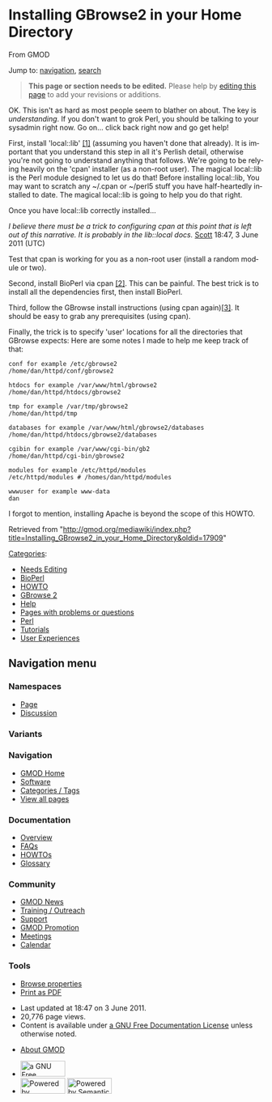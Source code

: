 <div id="mw-page-base" class="noprint">

</div>

<div id="mw-head-base" class="noprint">

</div>

<div id="content" class="mw-body" role="main">

<span id="top"></span>

<div id="mw-js-message" style="display:none;">

</div>



# <span dir="auto">Installing GBrowse2 in your Home Directory</span>

<div id="bodyContent">

<div id="siteSub">

From GMOD

</div>

<div id="contentSub">

</div>

<div id="jump-to-nav" class="mw-jump">

Jump to: [navigation](#mw-navigation), [search](#p-search)

</div>

<div id="mw-content-text" class="mw-content-ltr" lang="en" dir="ltr">

> **This page or section needs to be edited.**
> <span class="small">Please help by <span class="plainlinks"><a
> href="http://gmod.org/mediawiki/index.php?title=Installing_GBrowse2_in_your_Home_Directory&amp;action=edit"
> class="external text" rel="nofollow">editing this page</a></span> to
> add your revisions or additions.</span>

OK. This isn't as hard as most people seem to blather on about. The key
is *understanding*. If you don't want to grok Perl, you should be
talking to your sysadmin right now. Go on... click back right now and go
get help!

  
First, install 'local::lib' <a
href="http://search.cpan.org/~mstrout/local-lib-1.006000/lib/local/lib.pm"
class="external autonumber" rel="nofollow">[1]</a> (assuming you haven't
done that already). It is important that you understand this step in all
it's Perlish detail, otherwise you're not going to understand anything
that follows. We're going to be relying heavily on the 'cpan' installer
(as a non-root user). The magical local::lib is the Perl module designed
to let us do that! Before installing local::lib, You may want to scratch
any ~/.cpan or ~/perl5 stuff you have half-heartedly installed to date.
The magical local::lib is going to help you do that right.

Once you have local::lib correctly installed...

*I believe there must be a trick to configuring cpan at this point that
is left out of this narrative. It is probably in the lib::local docs.*
[Scott](User:Scott "User:Scott") 18:47, 3 June 2011 (UTC)

Test that cpan is working for you as a non-root user (install a random
module or two).

  
Second, install BioPerl via cpan
<a href="http://bioperl.org" class="external autonumber"
rel="nofollow">[2]</a>. This can be painful. The best trick is to
install all the dependencies first, then install BioPerl.

  
Third, follow the GBrowse install instructions (using cpan
again)<a href="GBrowse_2.0_HOWTO" class="external autonumber"
rel="nofollow">[3]</a>. It should be easy to grab any prerequisites
(using cpan).

  
Finally, the trick is to specify 'user' locations for all the
directories that GBrowse expects: Here are some notes I made to help me
keep track of that:

  

    conf for example /etc/gbrowse2
    /home/dan/httpd/conf/gbrowse2

    htdocs for example /var/www/html/gbrowse2
    /home/dan/httpd/htdocs/gbrowse2

    tmp for example /var/tmp/gbrowse2
    /home/dan/httpd/tmp

    databases for example /var/www/html/gbrowse2/databases
    /home/dan/httpd/htdocs/gbrowse2/databases

    cgibin for example /var/www/cgi-bin/gb2
    /home/dan/httpd/cgi-bin/gbrowse2

    modules for example /etc/httpd/modules
    /etc/httpd/modules # /homes/dan/httpd/modules

    wwwuser for example www-data
    dan

  

I forgot to mention, installing Apache is beyond the scope of this
HOWTO.

</div>

<div class="printfooter">

Retrieved from
"<http://gmod.org/mediawiki/index.php?title=Installing_GBrowse2_in_your_Home_Directory&oldid=17909>"

</div>

<div id="catlinks" class="catlinks">

<div id="mw-normal-catlinks" class="mw-normal-catlinks">

[Categories](Special:Categories "Special:Categories"):

- [Needs Editing](Category:Needs_Editing "Category:Needs Editing")
- [BioPerl](Category:BioPerl "Category:BioPerl")
- [HOWTO](Category:HOWTO "Category:HOWTO")
- [GBrowse 2](Category:GBrowse_2 "Category:GBrowse 2")
- [Help](Category:Help "Category:Help")
- [Pages with problems or
  questions](Category:Pages_with_problems_or_questions "Category:Pages with problems or questions")
- [Perl](Category:Perl "Category:Perl")
- [Tutorials](Category:Tutorials "Category:Tutorials")
- [User
  Experiences](Category:User_Experiences "Category:User Experiences")

</div>

</div>

<div class="visualClear">

</div>

</div>

</div>

<div id="mw-navigation">

## Navigation menu

<div id="mw-head">



<div id="left-navigation">

<div id="p-namespaces" class="vectorTabs" role="navigation"
aria-labelledby="p-namespaces-label">

### Namespaces

- <span id="ca-nstab-main"><a href="Installing_GBrowse2_in_your_Home_Directory" accesskey="c"
  title="View the content page [c]">Page</a></span>
- <span id="ca-talk"><a
  href="http://gmod.org/mediawiki/index.php?title=Talk:Installing_GBrowse2_in_your_Home_Directory&amp;action=edit&amp;redlink=1"
  accesskey="t"
  title="Discussion about the content page [t]">Discussion</a></span>

</div>

<div id="p-variants" class="vectorMenu emptyPortlet" role="navigation"
aria-labelledby="p-variants-label">

### 

### Variants[](#)

<div class="menu">

</div>

</div>

</div>

<div id="right-navigation">





</div>



</div>

</div>

</div>

<div id="mw-panel">

<div id="p-logo" role="banner">

<a href="Main_Page"
style="background-image: url(../images/GMOD-cogs.png);"
title="Visit the main page"></a>

</div>

<div id="p-Navigation" class="portal" role="navigation"
aria-labelledby="p-Navigation-label">

### Navigation

<div class="body">

- <span id="n-GMOD-Home">[GMOD Home](Main_Page)</span>
- <span id="n-Software">[Software](GMOD_Components)</span>
- <span id="n-Categories-.2F-Tags">[Categories /
  Tags](Categories)</span>
- <span id="n-View-all-pages">[View all pages](Special:AllPages)</span>

</div>

</div>

<div id="p-Documentation" class="portal" role="navigation"
aria-labelledby="p-Documentation-label">

### Documentation

<div class="body">

- <span id="n-Overview">[Overview](Overview)</span>
- <span id="n-FAQs">[FAQs](Category:FAQ)</span>
- <span id="n-HOWTOs">[HOWTOs](Category:HOWTO)</span>
- <span id="n-Glossary">[Glossary](Glossary)</span>

</div>

</div>

<div id="p-Community" class="portal" role="navigation"
aria-labelledby="p-Community-label">

### Community

<div class="body">

- <span id="n-GMOD-News">[GMOD News](GMOD_News)</span>
- <span id="n-Training-.2F-Outreach">[Training /
  Outreach](Training_and_Outreach)</span>
- <span id="n-Support">[Support](Support)</span>
- <span id="n-GMOD-Promotion">[GMOD Promotion](GMOD_Promotion)</span>
- <span id="n-Meetings">[Meetings](Meetings)</span>
- <span id="n-Calendar">[Calendar](Calendar)</span>

</div>

</div>

<div id="p-tb" class="portal" role="navigation"
aria-labelledby="p-tb-label">

### Tools

<div class="body">


- <span id="t-smwbrowselink"><a href="Special:Browse/Installing_GBrowse2_in_your_Home_Directory"
  rel="smw-browse">Browse properties</a></span>
- <span id="t-pdf">[Print as
  PDF](http://gmod.org/mediawiki/index.php?title=Special:PdfPrint&page=Installing_GBrowse2_in_your_Home_Directory)</span>

</div>

</div>

</div>

</div>

<div id="footer" role="contentinfo">

- <span id="footer-info-lastmod">Last updated at 18:47 on 3 June
  2011.</span>
- <span id="footer-info-viewcount">20,776 page views.</span>
- <span id="footer-info-copyright">Content is available under
  <a href="http://www.gnu.org/licenses/fdl-1.3.html" class="external"
  rel="nofollow">a GNU Free Documentation License</a> unless otherwise
  noted.</span>

<!-- -->

- <span id="footer-places-about">[About
  GMOD](GMOD:About "GMOD:About")</span>

<!-- -->

- <span id="footer-copyrightico">[<img src="http://www.gnu.org/graphics/gfdl-logo-small.png" width="88"
  height="31" alt="a GNU Free Documentation License" />](http://www.gnu.org/licenses/fdl-1.3.html)</span>
- <span id="footer-poweredbyico">[<img
  src="../mediawiki/skins/common/images/poweredby_mediawiki_88x31.png"
  width="88" height="31" alt="Powered by MediaWiki" />](http://www.mediawiki.org/)
  [<img
  src="../mediawiki/extensions/SemanticMediaWiki/resources/images/smw_button.png"
  width="88" height="31" alt="Powered by Semantic MediaWiki" />](https://www.semantic-mediawiki.org/wiki/Semantic_MediaWiki)</span>

<div style="clear:both">

</div>

</div>
